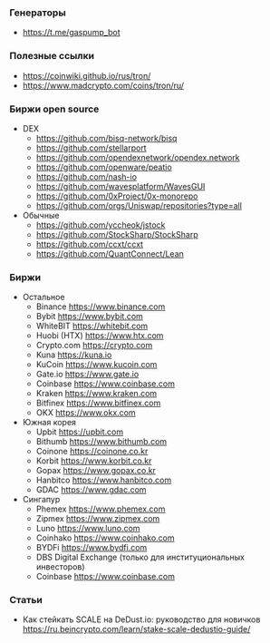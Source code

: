 
### Генераторы

- https://t.me/gaspump_bot

### Полезные ссылки 

- https://coinwiki.github.io/rus/tron/
- https://www.madcrypto.com/coins/tron/ru/

### Биржи open source

- DEX
  - https://github.com/bisq-network/bisq
  - https://github.com/stellarport
  - https://github.com/opendexnetwork/opendex.network
  - https://github.com/openware/peatio
  - https://github.com/nash-io
  - https://github.com/wavesplatform/WavesGUI
  - https://github.com/0xProject/0x-monorepo
  - https://github.com/orgs/Uniswap/repositories?type=all
- Обычные
  - https://github.com/yccheok/jstock
  - https://github.com/StockSharp/StockSharp
  - https://github.com/ccxt/ccxt
  - https://github.com/QuantConnect/Lean

### Биржи

- Остальное
  - Binance https://www.binance.com
  - Bybit https://www.bybit.com
  - WhiteBIT https://whitebit.com
  - Huobi (HTX) https://www.htx.com
  - Crypto.com https://crypto.com
  - Kuna https://kuna.io
  - KuCoin https://www.kucoin.com
  - Gate.io https://www.gate.io
  - Coinbase https://www.coinbase.com
  - Kraken https://www.kraken.com
  - Bitfinex https://www.bitfinex.com
  - OKX https://www.okx.com
- Южная корея
  - Upbit https://upbit.com
  - Bithumb https://www.bithumb.com
  - Coinone https://coinone.co.kr
  - Korbit https://www.korbit.co.kr
  - Gopax https://www.gopax.co.kr
  - Hanbitco https://www.hanbitco.com
  - GDAC https://www.gdac.com
- Сингапур
  - Phemex https://www.phemex.com
  - Zipmex https://www.zipmex.com
  - Luno https://www.luno.com
  - Coinhako https://www.coinhako.com
  - BYDFi https://www.bydfi.com
  - DBS Digital Exchange (только для институциональных инвесторов)
  - Coinbase https://www.coinbase.com  

### Статьи

- Как стейкать SCALE на DeDust.io: руководство для новичков https://ru.beincrypto.com/learn/stake-scale-dedustio-guide/

